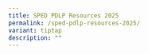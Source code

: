 ```yaml
---
title: SPED PDLP Resources 2025
permalink: /sped-pdlp-resources-2025/
variant: tiptap
description: ""
---
```

